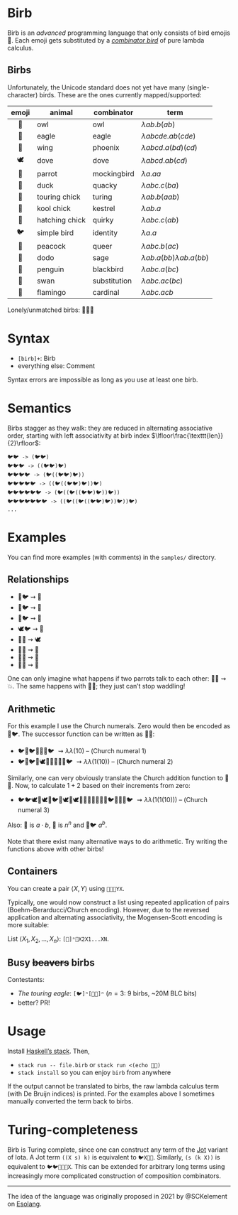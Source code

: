 # Birb

Birb is an *advanced* programming language that only consists of bird
emojis 🐣. Each emoji gets substituted by a [*combinator
bird*](https://www.angelfire.com/tx4/cus/combinator/birds.html) of pure
lambda calculus.

## Birbs

Unfortunately, the Unicode standard does not yet have many
(single-character) birds. These are the ones currently mapped/supported:

| emoji | animal         | combinator   | term                               |
|:-----:|----------------|--------------|------------------------------------|
|  🦉   | owl            | owl          | $\lambda ab.b(ab)$                 |
|  🦅   | eagle          | eagle        | $\lambda abcde.ab(cde)$            |
|  🪽   | wing           | phoenix      | $\lambda abcd.a(bd)(cd)$           |
|  🕊️   | dove           | dove         | $\lambda abcd.ab(cd)$              |
|  🦜   | parrot         | mockingbird  | $\lambda a.aa$                     |
|  🦆   | duck           | quacky       | $\lambda abc.c(ba)$                |
|  🐤   | touring chick  | turing       | $\lambda ab.b(aab)$                |
|  🐥   | kool chick     | kestrel      | $\lambda ab.a$                     |
|  🐣   | hatching chick | quirky       | $\lambda abc.c(ab)$                |
|  🐦   | simple bird    | identity     | $\lambda a.a$                      |
|  🦚   | peacock        | queer        | $\lambda abc.b(ac)$                |
|  🦤   | dodo           | sage         | $\lambda ab.a(bb)\lambda ab.a(bb)$ |
|  🐧   | penguin        | blackbird    | $\lambda abc.a(bc)$                |
|  🦢   | swan           | substitution | $\lambda abc.ac(bc)$               |
|  🦩   | flamingo       | cardinal     | $\lambda abc.acb$                  |

Lonely/unmatched birbs: 🐔🦃🐓

# Syntax

- `[birb]+`: Birb
- everything else: Comment

Syntax errors are impossible as long as you use at least one birb.

# Semantics

Birbs stagger as they walk: they are reduced in alternating associative
order, starting with left associativity at birb index
$\lfloor\frac{\texttt{len}}{2}\rfloor$:

    🐦🐦 -> (🐦🐦)
    🐦🐦🐦 -> ((🐦🐦)🐦)
    🐦🐦🐦🐦 -> (🐦((🐦🐦)🐦))
    🐦🐦🐦🐦🐦 -> ((🐦((🐦🐦)🐦))🐦)
    🐦🐦🐦🐦🐦🐦 -> (🐦((🐦((🐦🐦)🐦))🐦))
    🐦🐦🐦🐦🐦🐦🐦 -> ((🐦((🐦((🐦🐦)🐦))🐦))🐦)
    ...

# Examples

You can find more examples (with comments) in the `samples/` directory.

## Relationships

- 🪽🐦 $\rightsquigarrow$ 🦢
- 🦢🐦 $\rightsquigarrow$ 🦉
- 🦉🐦 $\rightsquigarrow$ 🦜
- 🕊️🐦 $\rightsquigarrow$ 🐧
- 🐧🐧 $\rightsquigarrow$ 🕊️
- 🦩🐧 $\rightsquigarrow$ 🦚
- 🦩🦚 $\rightsquigarrow$ 🐧
- 🦩🦆 $\rightsquigarrow$ 🐣

One can only imagine what happens if two parrots talk to each other:
🦜🦜 $\rightsquigarrow$ 💥. The same happens with 🐤🐤; they just can’t
stop waddling!

## Arithmetic

For this example I use the Church numerals. Zero would then be encoded
as 🐥🐦. The successor function can be written as 🦢🐧:

- 🐦🐧🐦🦢🐧🐥🐦 $\rightsquigarrow\lambda\lambda(10)$ – (Church numeral
  1)  
- 🐦🐧🐦🐧🕊️🦢🐧🦢🐧🐥🐦 $\rightsquigarrow\lambda\lambda(1(10))$ –
  (Church numeral 2)

Similarly, one can very obviously translate the Church addition function
to 🪽🐧. Now, to calculate $1+2$ based on their increments from zero:

- 🐦🐦🕊️🐧🕊️🐧🐦🐧🕊️🐧🕊️🪽🐧🦢🐧🦢🐧🐥🐦🦢🐧🐥🐦
  $\rightsquigarrow\lambda\lambda(1(1(10)))$ – (Church numeral 3)

Also: 🐧 is $a\cdot b$, 🦜 is $n^n$ and 🦚🐦 $a^b$.

Note that there exist many alternative ways to do arithmetic. Try
writing the functions above with other birbs!

## Containers

You can create a pair $\langle X,Y\rangle$ using `🦩🦩🦩YX`.

Typically, one would now construct a list using repeated application of
pairs (Boehm-Berarducci/Church encoding). However, due to the reversed
application and alternating associativity, the Mogensen-Scott encoding
is more suitable:

List $\langle X_1,X_2,\dots,X_n\rangle$: `[🦩]ⁿ🦩X2X1...XN`.

## Busy ~~beavers~~ birbs

Contestants:

- *The touring eagle*: `[🐦]ⁿ[🦅🐤]ⁿ` ($n=3$: 9 birbs, ~20M BLC bits)
- better? PR!

# Usage

Install [Haskell’s
stack](https://docs.haskellstack.org/en/stable/install_and_upgrade/).
Then,

- `stack run -- file.birb` or `stack run <(echo 🐧🐧)`
- `stack install` so you can enjoy `birb` from anywhere

If the output cannot be translated to birbs, the raw lambda calculus
term (with De Bruijn indices) is printed. For the examples above I
sometimes manually converted the term back to birbs.

# Turing-completeness

Birb is Turing complete, since one can construct any term of the
[Jot](https://esolangs.org/wiki/Jot) variant of Iota. A Jot term
`((X s) k)` is equivalent to `🐦X🦢🐥`. Similarly, `(s (k X))` is
equivalent to `🐦🐦🐧🦢🐥X`. This can be extended for arbitrary long terms
using increasingly more complicated construction of composition
combinators.

------------------------------------------------------------------------

The idea of the language was originally proposed in 2021 by @SCKelement
on [Esolang](https://esolangs.org/wiki/Birb).

